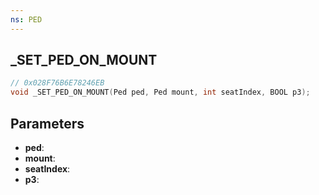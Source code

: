```yaml
---
ns: PED
---
```

## _SET_PED_ON_MOUNT

```c
// 0x028F76B6E78246EB
void _SET_PED_ON_MOUNT(Ped ped, Ped mount, int seatIndex, BOOL p3);
```

## Parameters
* **ped**:
* **mount**:
* **seatIndex**:
* **p3**:
